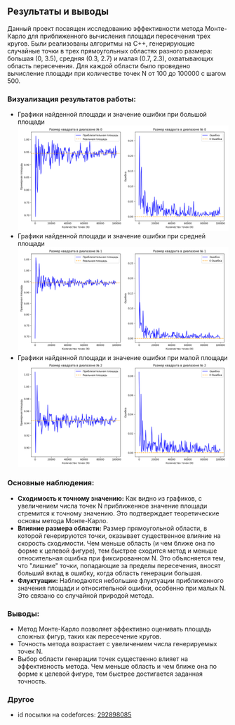 ## Результаты и выводы

Данный проект посвящен исследованию эффективности метода Монте-Карло для приближенного вычисления площади пересечения трех кругов.  Были реализованы алгоритмы на C++, генерирующие случайные точки в трех прямоугольных областях разного размера: большая (0, 3.5), средняя (0.3, 2.7) и малая (0.7, 2.3), охватывающих область пересечения. Для каждой области было проведено  вычисление площади при количестве точек N от 100 до 100000 с шагом 500.

### Визуализация результатов работы:
* Графики найденной площади и значение ошибки при большой площади
![](plots/Figure_1.png)
* Графики найденной площади и значение ошибки при средней площади
![](plots/Figure_2.png)
* Графики найденной площади и значение ошибки при малой площади
![](plots/Figure_3.png)

### Основные наблюдения:

* **Сходимость к точному значению:**  Как видно из графиков, с увеличением числа точек N приближенное значение площади стремится к точному значению.  Это подтверждает  теоретические основы метода Монте-Карло.
* **Влияние размера области:**  Размер прямоугольной области, в которой генерируются точки, оказывает существенное влияние на скорость сходимости.  Чем меньше область (и чем ближе она по форме к целевой фигуре), тем быстрее сходится метод и меньше относительная ошибка при фиксированном N. Это объясняется тем, что  "лишние" точки, попадающие за пределы пересечения,  вносят больший вклад в ошибку, когда область генерации большая.
* **Флуктуации:**  Наблюдаются небольшие флуктуации  приближенного значения площади и относительной ошибки, особенно при малых N.  Это связано со случайной природой метода.

### Выводы:

* Метод Монте-Карло позволяет эффективно оценивать площадь сложных фигур, таких как пересечение кругов.
* Точность метода возрастает с увеличением числа генерируемых точек N.
* Выбор  области генерации точек существенно влияет на эффективность метода.  Чем меньше область и чем ближе она по форме к целевой фигуре, тем быстрее достигается заданная точность.

### Другое
* id посылки на codeforces: [292898085](https://dsahse.contest.codeforces.com/group/NOflOR1Qt0/contest/565612/submission/292898085)
